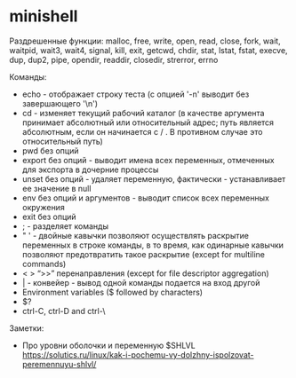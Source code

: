 # minishell

Раздрешенные функции:
malloc, free, write, open, read, close, fork, wait, waitpid, wait3, wait4, signal, kill, exit, getcwd, chdir, stat, lstat, fstat, execve, dup, dup2, pipe, opendir, readdir, closedir, strerror, errno

Команды:
- echo - отображает строку теста (с опцией '-n' выводит без завершающего '\n')
- cd - изменяет текущий рабочий каталог (в качестве аргумента принимает абсолютный или относительный адрес; путь является абсолютным, если он начинается с / . В противном случае это относительный путь)
- pwd без опций
- export без опций - выводит имена всех переменных, отмеченных для экспорта в дочерние процессы
- unset без опций - удаляет переменную, фактически - устанавливает ее значение в null
- env без опций и аргументов - выводит список всех переменных окружения
- exit без опций
- ; - разделяет команды
- " ' - двойные кавычки позволяют осуществлять раскрытие переменных в строке команды, в то время, как одинарные кавычки позволяют предотвратить такое раскрытие (except for multiline commands)
- < > “>>” перенаправления (except for file descriptor aggregation)
- | - конвейер - вывод одной команды подается на вход другой
- Environment variables ($ followed by characters)
- $?
- ctrl-C, ctrl-D and ctrl-\

Заметки:
* Про уровни оболочки и переменную $SHLVL https://solutics.ru/linux/kak-i-pochemu-vy-dolzhny-ispolzovat-peremennuyu-shlvl/
